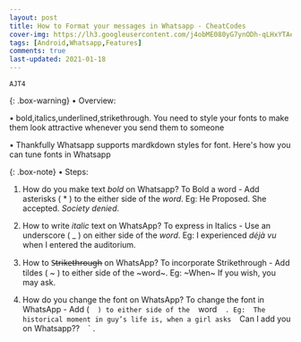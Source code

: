 ```yaml
---
layout: post
title: How to Format your messages in Whatsapp - CheatCodes
cover-img: https://lh3.googleusercontent.com/j4obME080yG7ynODh-qLHxYTAefbIh0_w_NCeF2Rm-RuqecGTIrFxkNH-E6zxcZwqS98ozcoqKAjZUH8exsWkU49vqW8ahqzxkWVX8glfvB5AHXPZTL4goWTdXXvs2XsYiIQ51K9fPnQBR8dcTNOHfKZW1HoU8gdhBQC4if5E7n9yKpS700q0Um72pTXIXITD2v5tmasZgy5yXtFscEkvDIqm09WDHSsMDMkuokWz6LdcbWcVAQcs3vp5iPxd7KnyTxp-jCO7pYFmAQsphJewlraHp1fRRUXD0bB0Bh4ubdIjxDu_GWwzoxChEnSWK1hLCxNldrS97nK8yFeJ7o2wbfkXzmiMVlb90V8AkvvH8qAvRw8toOpEnMEdnbM7c1B8T5hBv83jPKo0V7DC5TVEcDByZj0cnggBd2oC8F2hcjffVZE1bHL3qH4bmNm-l6zOHMhv2Nh_39aePQtuyluA0iSZ5ocONLMJ8t28_F7lbKyM2FfvH1Bi5fMw5_2P0eVkFlgZjx9SagYBA1yrrq2MVw6UsK6NDij829ihtEcTsgDWOA9Mf_y2qZXUlA-NG3hKvHMjbU9Q0Cc1NMjgsAJ-w-0ugzbR5X7Yyn5-clr9QcGdE25yw90FVFWP_kYwjYxj48hUpiiff4rfQxd1OVXIf6b8FVliJjKNsfFQAnyNvw_3FNVcZPagqGPEg=w635-h343-no
tags: [Android,Whatsapp,Features]
comments: true
last-updated: 2021-01-18
---
```


``AJT4``

{: .box-warning}
• Overview:

• bold,italics,underlined,strikethrough. You need to style your fonts to make them look attractive whenever you send them to someone

• Thankfully Whatsapp supports mardkdown styles for font. Here's how you can tune fonts in Whatsapp


{: .box-note}
• Steps:

1. How do you make text _bold_ on Whatsapp? 
   To Bold a word - Add asterisks ( * ) to the either side of the *word*.
   Eg:  He Proposed. She accepted. *Society denied*.

2. How to write *italic* text on WhatsApp? 
   To express in Italics - Use an underscore ( _ ) on either side of the _word_.
   Eg:  I experienced _déjà vu_ when I entered the auditorium.

3. How to S̶t̶r̶i̶k̶e̶t̶h̶r̶o̶u̶g̶h̶ on WhatsApp?
   To incorporate Strikethrough  - Add tildes ( ~ ) to either side of the ~word~.
   Eg:  ~When~ If you wish, you may ask.

4. How do you change the font on WhatsApp?
   To change the font in WhatsApp - Add ( ` ` ` ) to either side of the ` ` ` word ` ` ` .
   Eg:  The historical moment in guy’s life is, when a girl asks ` ` ` Can I add you on Whatsapp?? ` ` ` .
